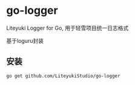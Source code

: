 # go-logger
Liteyuki Logger for Go, 用于轻雪项目统一日志格式

基于loguru封装

## 安装
```shell
go get github.com/LiteyukiStudio/go-logger
```